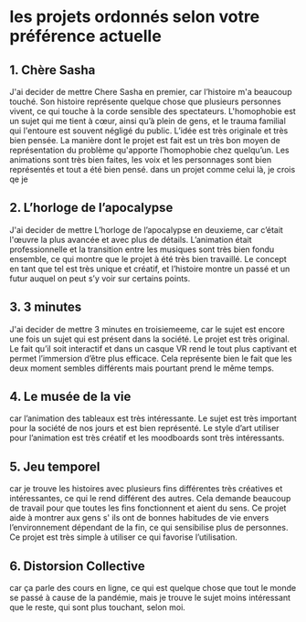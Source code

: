 # les projets ordonnés selon votre préférence actuelle 
## 1. Chère Sasha

J'ai decider de mettre Chere Sasha en premier, car l’histoire m'a beaucoup touché. Son histoire représente quelque chose que plusieurs personnes vivent, ce qui touche à la corde sensible des spectateurs. L'homophobie est un sujet qui me tient à cœur, ainsi qu’à plein de gens, et le trauma familial qui l'entoure est souvent négligé du public.  L’idée est très originale et très bien pensée. La manière dont le projet est fait est un très bon moyen de représentation du problème qu'apporte l’homophobie chez quelqu’un. Les animations sont très bien faites, les voix et les personnages sont bien représentés et tout a été bien pensé. dans un projet comme celui là, je crois qe je 

## 2. L’horloge de l’apocalypse

J'ai decider de mettre L’horloge de l’apocalypse en deuxieme, car c’était l'œuvre la plus avancée et avec plus de détails. L’animation était professionnelle et la transition entre les musiques sont très bien fondu ensemble, ce qui montre que le projet à été très bien travaillé. Le concept en tant que tel est très unique et créatif, et l’histoire montre un passé  et un futur auquel on peut s’y voir sur certains points.

## 3. 3 minutes
J'ai decider de mettre 3 minutes en troisiemeeme, car le sujet est encore une fois un sujet qui est présent dans la société. Le projet est très original. Le fait qu’il soit interactif et dans un casque VR rend le tout plus captivant et permet l’immersion d’être plus efficace. Cela représente bien le fait que les deux moment sembles différents mais pourtant prend le même temps.

## 4. Le musée de la vie
car l’animation des tableaux est très intéressante. Le sujet est très important pour la société de nos jours et est bien représenté. Le style d’art utiliser pour l’animation est très créatif et les moodboards sont très intéressants.

## 5. Jeu temporel
car je trouve les histoires avec plusieurs fins différentes très créatives et intéressantes, ce qui le rend différent des autres. Cela demande beaucoup de travail pour que toutes les fins fonctionnent et aient du sens. Ce projet aide à montrer aux gens s' ils ont de bonnes habitudes de vie envers l’environnement dépendant de la fin, ce qui sensibilise plus de personnes. Ce projet est très simple à utiliser ce qui favorise l’utilisation.


## 6. Distorsion Collective
car ça parle des cours en ligne, ce qui est quelque chose que tout le monde se passé à cause de la pandémie, mais je trouve le sujet moins intéressant que le reste, qui sont plus touchant, selon moi.

